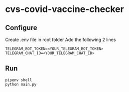 # cvs-covid-vaccine-checker

## Configure 
Create .env file in root folder
Add the following 2 lines
```
TELEGRAM_BOT_TOKEN=<YOUR_TELEGRAM_BOT_TOKEN>
TELEGRAM_CHAT_ID=<YOUR_TELEGRAM_CHAT_ID>
```

## Run
```
pipenv shell
python main.py
```